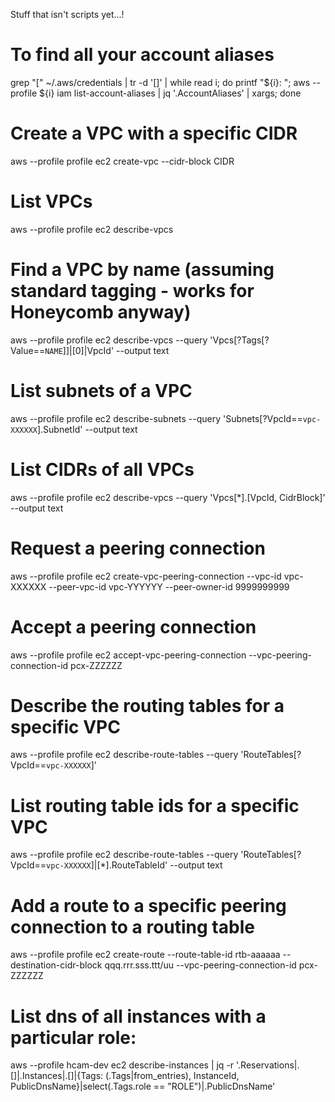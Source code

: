 Stuff that isn't scripts yet...!


# To find all your account aliases

grep "\[" ~/.aws/credentials | tr -d '[]' | while read i; do printf "${i}: "; aws --profile ${i} iam list-account-aliases | jq '.AccountAliases' | xargs; done

# Create a VPC with a specific CIDR

aws --profile profile ec2 create-vpc --cidr-block CIDR

# List VPCs

aws --profile profile ec2 describe-vpcs

# Find a VPC by name (assuming standard tagging - works for Honeycomb anyway)

aws --profile profile ec2 describe-vpcs --query 'Vpcs[?Tags[?Value==`NAME`]]|[0]|VpcId' --output text 

# List subnets of a VPC

aws --profile profile ec2 describe-subnets --query 'Subnets[?VpcId==`vpc-XXXXXX`].SubnetId' --output text

# List CIDRs of all VPCs

aws --profile profile ec2 describe-vpcs --query 'Vpcs[*].[VpcId, CidrBlock]' --output text

# Request a peering connection

aws --profile profile ec2 create-vpc-peering-connection --vpc-id vpc-XXXXXX --peer-vpc-id vpc-YYYYYY --peer-owner-id 9999999999

# Accept a peering connection

aws --profile profile ec2 accept-vpc-peering-connection --vpc-peering-connection-id pcx-ZZZZZZ

# Describe the routing tables for a specific VPC

aws --profile profile ec2 describe-route-tables --query 'RouteTables[?VpcId==`vpc-XXXXXX`]'

# List routing table ids for a specific VPC

aws --profile profile ec2 describe-route-tables --query 'RouteTables[?VpcId==`vpc-XXXXXX`]|[*].RouteTableId' --output text

# Add a route to a specific peering connection to a routing table 

aws --profile profile ec2 create-route --route-table-id rtb-aaaaaa --destination-cidr-block qqq.rrr.sss.ttt/uu --vpc-peering-connection-id pcx-ZZZZZZ

# List dns of all instances with a particular role:

aws --profile hcam-dev ec2 describe-instances | jq -r '.Reservations|.[]|.Instances|.[]|{Tags: (.Tags|from_entries), InstanceId, PublicDnsName}|select(.Tags.role == "ROLE")|.PublicDnsName'

